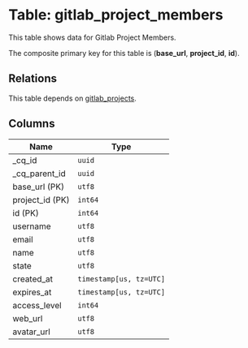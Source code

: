 # Table: gitlab_project_members

This table shows data for Gitlab Project Members.

The composite primary key for this table is (**base_url**, **project_id**, **id**).

## Relations

This table depends on [gitlab_projects](gitlab_projects).

## Columns

| Name          | Type          |
| ------------- | ------------- |
|_cq_id|`uuid`|
|_cq_parent_id|`uuid`|
|base_url (PK)|`utf8`|
|project_id (PK)|`int64`|
|id (PK)|`int64`|
|username|`utf8`|
|email|`utf8`|
|name|`utf8`|
|state|`utf8`|
|created_at|`timestamp[us, tz=UTC]`|
|expires_at|`timestamp[us, tz=UTC]`|
|access_level|`int64`|
|web_url|`utf8`|
|avatar_url|`utf8`|